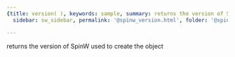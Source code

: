 ```yaml
---
{title: version( ), keywords: sample, summary: returns the version of SpinW used to create the object,
  sidebar: sw_sidebar, permalink: '@spinw_version.html', folder: '@spinw', mathjax: 'true'}

---
```

  returns the version of SpinW used to create the object
